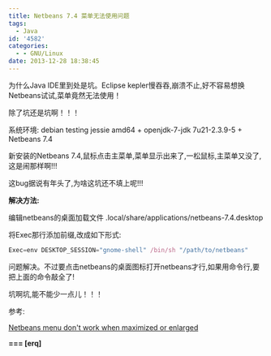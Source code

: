 ```yaml
---
title: Netbeans 7.4 菜单无法使用问题
tags:
  - Java
id: '4582'
categories:
  - - GNU/Linux
date: 2013-12-28 18:38:45
---
```


为什么Java IDE里到处是坑。Eclipse kepler慢吞吞,崩溃不止,好不容易想换Netbeans试试,菜单竟然无法使用！
<!-- more -->
除了坑还是坑啊！！！

系统环境:
debian testing jessie amd64 + openjdk-7-jdk 7u21-2.3.9-5 + Netbeans 7.4

新安装的Netbeans 7.4,鼠标点击主菜单,菜单显示出来了,一松鼠标,主菜单又没了,这是闹那样啊!!!

这bug据说有年头了,为啥这坑还不填上呢!!!

**解决方法:**

编辑netbeans的桌面加载文件 .local/share/applications/netbeans-7.4.desktop

将Exec那行添加前缀,改成如下形式:
```js
Exec=env DESKTOP_SESSION="gnome-shell" /bin/sh "/path/to/netbeans"
```

问题解决。不过要点击netbeans的桌面图标打开netbeans才行,如果用命令行,要把上面的命令敲全了!

坑啊坑,能不能少一点儿！！！

参考:

[Netbeans menu don't work when maximized or enlarged](https://bugs.launchpad.net/gala/+bug/1074491)

**\===
\[erq\]**